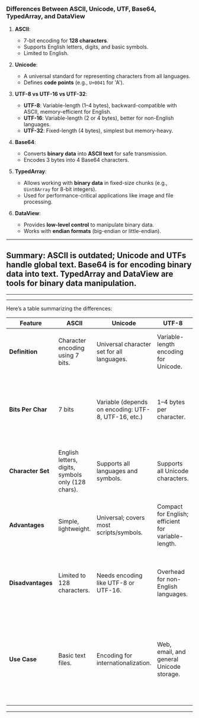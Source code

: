 ### **Differences Between ASCII, Unicode, UTF, Base64, TypedArray, and DataView**

1. **ASCII**:  
   - 7-bit encoding for **128 characters**.  
   - Supports English letters, digits, and basic symbols.  
   - Limited to English.

2. **Unicode**:  
   - A universal standard for representing characters from all languages.  
   - Defines **code points** (e.g., `U+0041` for 'A').  

3. **UTF-8 vs UTF-16 vs UTF-32**:  
   - **UTF-8**: Variable-length (1–4 bytes), backward-compatible with ASCII, memory-efficient for English.  
   - **UTF-16**: Variable-length (2 or 4 bytes), better for non-English languages.  
   - **UTF-32**: Fixed-length (4 bytes), simplest but memory-heavy.

4. **Base64**:  
   - Converts **binary data** into **ASCII text** for safe transmission.  
   - Encodes 3 bytes into 4 Base64 characters.  

5. **TypedArray**:  
   - Allows working with **binary data** in fixed-size chunks (e.g., `Uint8Array` for 8-bit integers).  
   - Used for performance-critical applications like image and file processing.  

6. **DataView**:  
   - Provides **low-level control** to manipulate binary data.  
   - Works with **endian formats** (big-endian or little-endian).  

--- 
**Summary**: ASCII is outdated; Unicode and UTFs handle global text. Base64 is for encoding binary data into text. TypedArray and DataView are tools for binary data manipulation.
---
---
---

Here’s a table summarizing the differences:

| **Feature**         | **ASCII**                                              | **Unicode**                                           | **UTF-8**                                              | **UTF-16**                                           | **UTF-32**                                  | **Base64**                                                                 | **TypedArray**                                | **DataView**                                                                                                                                 |
|----------------------|-------------------------------------------------------|-----------------------------------------------------|-------------------------------------------------------|-----------------------------------------------------|------------------------------------------|----------------------------------------------------------------------------|------------------------------------------------|-----------------------------------------------------------------------------------------------------------------------------------------|
| **Definition**       | Character encoding using 7 bits.                     | Universal character set for all languages.          | Variable-length encoding for Unicode.                 | Fixed-length 16-bit encoding for Unicode.          | Fixed-length 32-bit encoding for Unicode. | Encoding binary data as text using 64 characters.                            | Views for handling binary data in ArrayBuffers. | A flexible way to read/write multiple data types in an ArrayBuffer.                                                                  |
| **Bits Per Char**    | 7 bits                                                | Variable (depends on encoding: UTF-8, UTF-16, etc.) | 1–4 bytes per character.                             | 2 bytes per character.                              | 4 bytes per character.                   | Encodes binary into 6-bit chunks (4 chars for 3 bytes).                      | Directly access underlying binary ArrayBuffer. | Custom read/write of numbers or strings from an ArrayBuffer with specific endianness (big/little).                                   |
| **Character Set**    | English letters, digits, symbols only (128 chars).   | Supports all languages and symbols.                 | Supports all Unicode characters.                     | Supports all Unicode characters.                   | Supports all Unicode characters.        | Not for characters; used to encode binary data like images, videos, etc.    | Operates at binary byte level.              | Operates at binary byte level with type-specific, customizable reads.                                                               |
| **Advantages**       | Simple, lightweight.                                 | Universal; covers most scripts/symbols.             | Compact for English; efficient for variable-length.  | Efficient for scripts needing 2 bytes.             | Easy indexing with fixed length.         | Ensures safe transmission of binary over text-only systems.                 | Fast, lightweight, and memory-efficient.    | Precise, flexible control over binary data formats, sizes, and endianness.                                                          |
| **Disadvantages**    | Limited to 128 characters.                           | Needs encoding like UTF-8 or UTF-16.                | Overhead for non-English languages.                  | Memory usage is higher than UTF-8.                 | Memory-heavy for text storage.           | Increases data size by ~33% (due to padding).                                  | No direct handling of variable types.        | Requires manual handling of offsets, byte lengths, and type-specific reads.                                                        |
| **Use Case**         | Basic text files.                                    | Encoding for internationalization.                  | Web, email, and general Unicode storage.             | Legacy systems, Windows internal encoding.         | Rare, for specialized needs.             | Data transmission in web, email, or binary-to-text conversions.            | Binary data manipulation (e.g., multimedia). | Flexible binary manipulation in cases like protocol handling or parsing complex binary formats (e.g., headers, payloads).             |

---